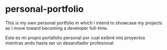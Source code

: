 # personal-portfolio

This is my own personal portfolio in which I intend to showcase my projects as I move toward becoming a developer full-time.

Este es mi propio portafolio personal por cual exibiré mis proyectos mientras ando hasta ser un desarollador profesional.
